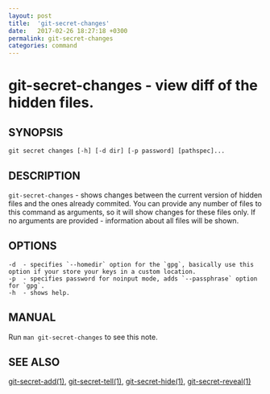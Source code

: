 ```yaml
---
layout: post
title:  'git-secret-changes'
date:   2017-02-26 18:27:18 +0300
permalink: git-secret-changes
categories: command
---
```

git-secret-changes - view diff of the hidden files.
===================================================

## SYNOPSIS

    git secret changes [-h] [-d dir] [-p password] [pathspec]...


## DESCRIPTION
`git-secret-changes` - shows changes between the current version of hidden files and the ones already commited. You can provide any number of files to this command as arguments, so it will show changes for these files only. If no arguments are provided - information about all files will be shown.


## OPTIONS

    -d  - specifies `--homedir` option for the `gpg`, basically use this option if your store your keys in a custom location.
    -p  - specifies password for noinput mode, adds `--passphrase` option for `gpg`.
    -h  - shows help.


## MANUAL

Run `man git-secret-changes` to see this note.


## SEE ALSO

[git-secret-add(1)](http://git-secret.io/git-secret-add), [git-secret-tell(1)](http://git-secret.io/git-secret-tell), [git-secret-hide(1)](http://git-secret.io/git-secret-hide), [git-secret-reveal(1)](http://git-secret.io/git-secret-reveal)
